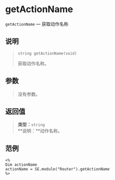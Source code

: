 getActionName
=============
`getActionName` &mdash; 获取动作名称

说明
----
>     string getActionName(void)
> 获取动作名称。

参数
----
> 没有参数。

返回值
------
> **类型：**`string`  
> **说明：**动作名称。

范例
----
>
    <%
    Dim actionName
    actionName = SE.module("Router").getActionName
    %>